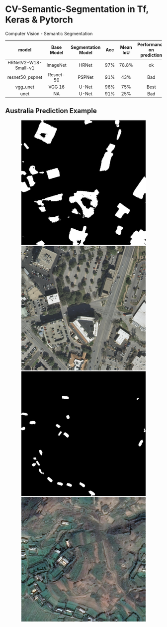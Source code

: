 # CV-Semantic-Segmentation in Tf, Keras & Pytorch   
Computer Vision - Semantic Segmentation


| model                | Base Model    | Segmentation Model | Acc  | Mean IoU | Performance on prediction |   
| :--:                 | :--:          | :--:               | :--: | :--:     | :--:   |  
| HRNetV2-W18-Small-v1 | ImageNet      | HRNet              | 97%  | 78.8%    | ok     | 
| resnet50_pspnet      | Resnet-50     | PSPNet             | 91%  | 43%      | Bad    | 
| vgg_unet             | VGG 16        | U-Net              | 96%  | 75%      | Best   | 
| unet                 | NA            | U-Net              | 91%  | 25%      | Bad    | 



## Australia Prediction Example  
<div align="center"><img src="https://github.com/ccalvin97/CV-Semantic-Segmentation/blob/master/Picture/austin16_20_.png" width="400"/><img src="https://github.com/ccalvin97/CV-Semantic-Segmentation/blob/master/Picture/austin16_20_1.png" width="400"/></center>  

<div align="center"><img src="https://github.com/ccalvin97/CV-Semantic-Segmentation/blob/master/Picture/test_215_.png" width="400"/><img src="https://github.com/ccalvin97/CV-Semantic-Segmentation/blob/master/Picture/test_215_1.png" width="400"/></center>  
